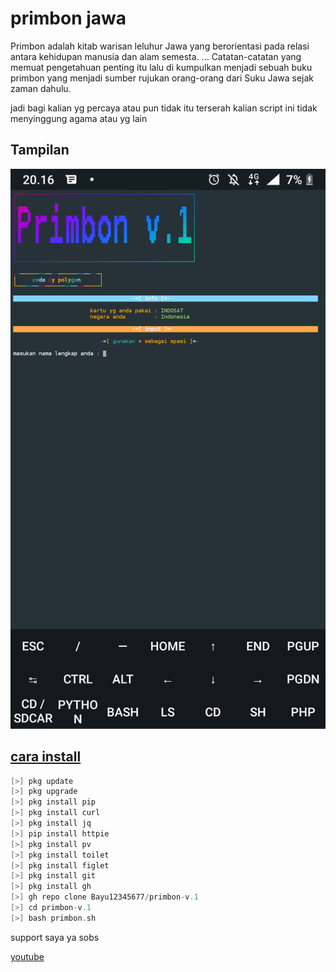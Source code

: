 # primbon jawa

Primbon adalah kitab warisan leluhur Jawa
yang berorientasi pada relasi antara kehidupan manusia dan alam semesta.
... Catatan-catatan yang memuat pengetahuan penting itu lalu di kumpulkan menjadi
sebuah buku primbon yang menjadi sumber rujukan orang-orang dari Suku Jawa sejak zaman dahulu.

 jadi bagi kalian yg percaya atau pun tidak itu terserah
kalian script ini tidak menyinggung agama atau yg lain




## Tampilan
![Polygon](https://github.com/Bayu12345677/primbon-v.1/blob/main/Screenshot_20210930-201637.png)





## [cara install](https://github.com/Bayu12345677/primbon-v.1)

```c++
[>] pkg update
[>] pkg upgrade
[>] pkg install pip
[>] pkg install curl
[>] pkg install jq
[>] pip install httpie
[>] pkg install pv
[>] pkg install toilet
[>] pkg install figlet
[>] pkg install git
[>] pkg install gh
[>] gh repo clone Bayu12345677/primbon-v.1
[>] cd primbon-v.1
[>] bash primbon.sh
```



support saya ya sobs

[youtube](https://youtube.com/channel/UCtu-GcxKL8kJBXpR1wfMgWg)


